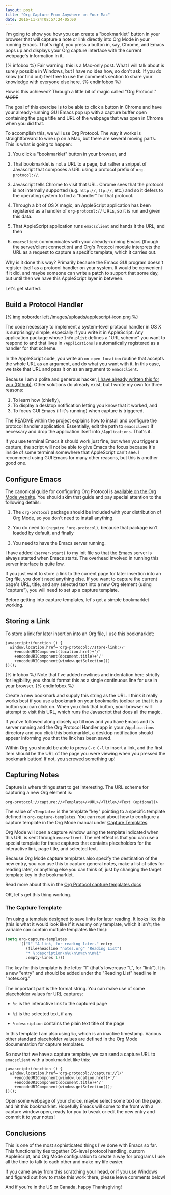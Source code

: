 ```yaml
---
layout: post
title: "Org Capture From Anywhere on Your Mac"
date: 2016-11-24T08:57:24-05:00
---
```


I'm going to show you how you can create a "bookmarklet" button in your browser
that will capture a note or link directly into Org Mode in your running
Emacs. That's right, you press a button in, say, Chrome, and Emacs pops up and
displays your Org capture interface with the current webpage's information in it.

{% infobox %}
Fair warning: this is a Mac-only post. What I will talk about is surely possible
in Windows, but I have no idea how, so don't ask. If you do know (or find out)
feel free to use the comments section to share your knowledge with everyone else
here.
{% endinfobox %}

How is this achieved? Through a little bit of magic called "Org Protocol."
~~MORE~~

The goal of this exercise is to be able to click a button in Chrome and have
your already-running GUI Emacs pop up with a capture buffer open containing the
page title and URL of the webpage that was open in Chrome when you did that.

To accomplish this, we will use Org Protocol. The way it works is
straightforward to wire up on a Mac, but there are several moving parts. This is
what is going to happen:

1. You click a "bookmarklet" button in your browser, and

2. That bookmarklet is not a URL to a page, but rather a snippet of Javascript
   that composes a URL using a protocol prefix of `org-protocol://`.

3. Javascript tells Chrome to visit that URL. Chrome sees that the protocol is
   not internally supported (e.g. `http://`, `ftp://`, etc.) and so it defers
   to the operating system to find a "handler" for that protocol.

4. Through a bit of OS X magic, an AppleScript application has been registered
   as a handler of `org-protocol://` URLs, so it is run and given this data.

5. That AppleScript application runs `emacsclient` and hands it the URL, and
   then

6. `emacsclient` communicates with your already-running Emacs (though the
   server/client connection) and Org's Protocol module interprets the URL as a
   request to capture a specific template, which it carries out.

Why is it done this way? Primarily because the Emacs GUI program doesn't
register itself as a protocol handler on your system. It would be convenient if
it did, and maybe someone can write a patch to support that some day, but until
then we have this AppleScript layer in between.

Let's get started.

## Build a Protocol Handler ##

[{% img noborder left /images/uploads/applescript-icon.png %}][oph]

The code necessary to implement a system-level protocol handler in OS X is
surprisingly simple, especially if you write it in AppleScript. Any application
package whose `Info.plist` defines a "URL scheme" you want to respond to and
that lives in `/Applications` is automatically registered as a handler for that
scheme.

In the AppleScript code, you write an `on open location` routine that accepts
the whole URL as an argument, and do what you want with it. In this case, we
take that URL and pass it on as an argument to `emacsclient`.

Because I am a polite and generous
hacker, [I have already written this for you (Github)][oph]. Other solutions do
already exist, but I wrote my own for three reasons:

1. To learn how (chiefly),
2. To display a desktop notification letting you know that it worked, and
3. To focus GUI Emacs (if it's running) when capture is triggered.

[oph]: https://github.com/aaronbieber/org-protocol-handler

The README within the project explains how to install and configure the protocol
handler application. Essentially, edit the path to `emacsclient` if necessary
and drop the application itself into `/Applications`. That's it.

If you use terminal Emacs it should work just fine, but when you trigger a
capture, the script will not be able to give Emacs the focus because it's inside
of some terminal somewhere that AppleScript can't see. I recommend using GUI
Emacs for many other reasons, but this is another good one.

## Configure Emacs ##

The canonical guide for configuring Org Protocol
is [available on the Org Mode website][org-protocol]. You should skim that guide
and pay special attention to the following details:

[org-protocol]: http://orgmode.org/worg/org-contrib/org-protocol.html

1. The `org-protocol` package should be included with your distribution of Org
   Mode, so you don't need to install anything.

2. You do need to `(require 'org-protocol)`, because that package isn't loaded
   by default, and finally

3. You need to have the Emacs server running.

I have added `(server-start)` to my init file so that the Emacs server is always
started when Emacs starts. The overhead involved in running this server
interface is quite low.

If you just want to store a link to the current page for later insertion into an
Org file, you don't need anything else. If you want to capture the current
page's URL, title, and any selected text into a new Org element (using
"capture"), you will need to set up a capture template.

Before getting into capture templates, let's get a simple bookmarklet working.

## Storing a Link ##

To store a link for later insertion into an Org file, I use this bookmarklet:

```
javascript:(function () {
  window.location.href='org-protocol://store-link://'
    +encodeURIComponent(location.href)+'/'
    +encodeURIComponent(document.title)+'/'
    +encodeURIComponent(window.getSelection())
})();
```

{% infobox %}
Note that I've added newlines and indentation here strictly for legibility; you
should format this as a single continuous line for use in your browser.
{% endinfobox %}

Create a new bookmark and supply this string as the URL. I think it really works
best if you use a bookmark on your bookmarks toolbar so that it is a button you
can click on. When you click that button, your browser will attempt to visit
this URL, which runs the Javascript that does all the magic.

If you've followed along closely up till now and you have Emacs and its server
running and the Org Protocol Handler app in your `/Applications` directory and
you click this bookmarklet, a desktop notification should appear informing you
that the link has been saved.

Within Org you should be able to press `C-c C-l` to insert a link, and the first
item should be the URL of the page you were viewing when you pressed the
bookmark button! If not, you screwed something up!

## Capturing Notes ##

Capture is where things start to get interesting. The URL scheme for capturing a
new Org element is:

`org-protocol://capture://<Template>/<URL>/<Title>/<Text (optional)>`

The value of `<Template>` is the template "key" pointing to a specific template
defined in `org-capture-templates`. You can read about how to configure a
capture template in the Org Mode manual under [Capture Templates][om-ct].

[om-ct]: http://orgmode.org/manual/Capture-templates.html

Org Mode will open a capture window using the template indicated when this URL
is sent through `emacsclient`. The net effect is that you can use a special
template for these captures that contains placeholders for the interactive link,
page title, and selected text.

Because Org Mode capture templates also specify the destination of the new
entry, you can use this to capture general notes, make a list of sites for
reading later, or anything else you can think of, just by changing the target
template key in the bookmarklet.

Read more about this in the [Org Protocol capture templates docs][op-ct]

[op-ct]: http://orgmode.org/worg/org-contrib/org-protocol.html#orgheadline20

OK, let's get this thing working.

### The Capture Template ###

I'm using a template designed to save links for later reading. It looks like
this (this is what it would look like if it was my only template, which it
isn't; the variable can contain multiple templates like this):

```cl
(setq org-capture-templates
      '(("l" "A link, for reading later." entry
         (file+headline "notes.org" "Reading List")
         "* %:description\n%u\n\n%c\n\n%i"
         :empty-lines 1)))
```

The key for this template is the letter "l" (that's lowercase "L", for
"link"). It is a new "entry" and should be added under the "Reading List"
headline in "notes.org."

The important part is the format string. You can make use of some placeholder
values for URL captures:

* `%c` is the interactive link to the captured page

* `%i` is the selected text, if any

* `%:description` contains the plain text title of the page

In this template I am also using `%u`, which is an inactive timestamp. Various
other standard placeholder values are defined in the Org Mode documentation for
capture templates.

So now that we have a capture template, we can send a capture URL to
`emacsclient` with a bookmarklet like this:

```
javascript:(function () {
  window.location.href='org-protocol://capture://l/'
    +encodeURIComponent(window.location.href)+'/'
    +encodeURIComponent(document.title)+'/'
    +encodeURIComponent(window.getSelection());
})();
```

Open some webpage of your choice, maybe select some text on the page, and hit
this bookmarklet. Hopefully Emacs will come to the front with a capture window
open, ready for you to tweak or edit the new entry and commit it to your notes!

## Conclusions ##

This is one of the most sophisticated things I've done with Emacs so far. This
functionality ties together OS-level protocol handling, custom AppleScript, and
Org Mode configuration to create a way for programs I use all the time to talk
to each other and make my life easier.

If you came away from this scratching your head, or if you use Windows and
figured out how to make this work there, please leave comments below!

And if you're in the US or Canada, happy Thanksgiving!
